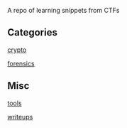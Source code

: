 A repo of learning snippets from CTFs

## Categories

[crypto](https://geo-chen.github.io/ctf/categories/crypto)

[forensics](https://geo-chen.github.io/ctf/categories/forensics)

## Misc
[tools](https://geo-chen.github.io/ctf/tools)

[writeups](https://geo-chen.github.io/ctf/writeups)
